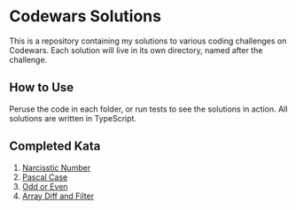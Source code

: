 # Codewars Solutions

This is a repository containing my solutions to various coding challenges on Codewars. Each solution will live in its own directory, named after the challenge.

## How to Use

Peruse the code in each folder, or run tests to see the solutions in action. All solutions are written in TypeScript.

## Completed Kata

1. [Narcisstic Number](./codewars.narcissisticnumber/index.md)
2. [Pascal Case](./codewars.pascalcase/index.md)
3. [Odd or Even](./codewars.oddoreven/index.md)
4. [Array Diff and Filter](./codewars.arraydiff/index.md)